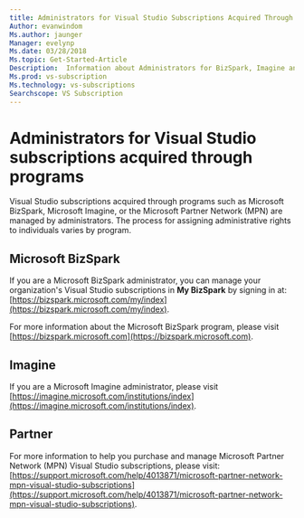 ```yaml
---
title: Administrators for Visual Studio Subscriptions Acquired Through Programs| Microsoft Docs
Author: evanwindom
Ms.author: jaunger
Manager: evelynp
Ms.date: 03/28/2018
Ms.topic: Get-Started-Article
Description:  Information about Administrators for BizSpark, Imagine and Partner Programs
Ms.prod: vs-subscription
Ms.technology: vs-subscriptions
Searchscope: VS Subscription
---
```


# Administrators for Visual Studio subscriptions acquired through programs

Visual Studio subscriptions acquired through programs such as Microsoft BizSpark, Microsoft Imagine, or the Microsoft Partner Network (MPN) are managed by administrators.  The process for assigning administrative rights to individuals varies by program.  

## Microsoft BizSpark 
If you are a Microsoft BizSpark administrator, you can manage your organization's Visual Studio subscriptions in **My BizSpark** by signing in at: [https://bizspark.microsoft.com/my/index](https://bizspark.microsoft.com/my/index).

For more information about the Microsoft BizSpark program, please visit [https://bizspark.microsoft.com](https://bizspark.microsoft.com). 

## Imagine 
If you are a Microsoft Imagine administrator, please visit [https://imagine.microsoft.com/institutions/index](https://imagine.microsoft.com/institutions/index). 

## Partner 
For more information to help you purchase and manage Microsoft Partner Network (MPN) Visual Studio subscriptions, please visit: [https://support.microsoft.com/help/4013871/microsoft-partner-network-mpn-visual-studio-subscriptions](https://support.microsoft.com/help/4013871/microsoft-partner-network-mpn-visual-studio-subscriptions). 

